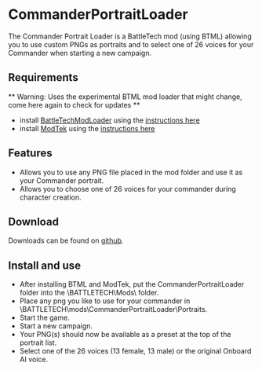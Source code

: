 # CommanderPortraitLoader
The Commander Portrait Loader is a BattleTech mod (using BTML) allowing you to use custom PNGs as portraits and to select one of 26 voices for your Commander when starting a new campaign.

## Requirements
** Warning: Uses the experimental BTML mod loader that might change, come here again to check for updates **

* install [BattleTechModLoader](https://github.com/Mpstark/BattleTechModLoader/releases) using the [instructions here](https://github.com/Mpstark/BattleTechModLoader)
* install [ModTek](https://github.com/Mpstark/ModTek/releases) using the [instructions here](https://github.com/Mpstark/ModTek)

## Features
- Allows you to use any PNG file placed in the mod folder and use it as your Commander portrait.
- Allows you to choose one of 26 voices for your commander during character creation.

## Download

Downloads can be found on [github](https://github.com/Morphyum/CommanderPortraitLoader/releases).
    
## Install and use
- After installing BTML and ModTek, put the CommanderPortraitLoader folder into the \BATTLETECH\Mods\ folder.
- Place any png you like to use for your commander in \BATTLETECH\mods\CommanderPortraitLoader\Portraits.
- Start the game.
- Start a new campaign.
- Your PNG(s) should now be available as a preset at the top of the portrait list.
- Select one of the 26 voices (13 female, 13 male) or the original Onboard AI voice.
